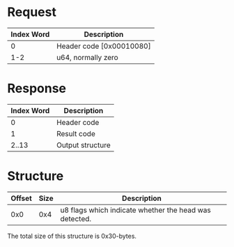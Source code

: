 # Request

| Index Word | Description                |
|------------|----------------------------|
| 0          | Header code \[0x00010080\] |
| 1-2        | u64, normally zero         |

# Response

| Index Word | Description      |
|------------|------------------|
| 0          | Header code      |
| 1          | Result code      |
| 2..13      | Output structure |

# Structure

| Offset | Size | Description                                            |
|--------|------|--------------------------------------------------------|
| 0x0    | 0x4  | u8 flags which indicate whether the head was detected. |

The total size of this structure is 0x30-bytes.